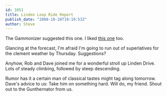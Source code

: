 ```yaml
---
id: 1051
title: Linden Loop Ride Report
publish_date: "2008-10-28T19:19:53Z"
author: Steve
---
```

  
The Gammonizer suggested this one. I liked [this one](http://www.nbc.com/Saturday_Night_Live/video/clips/mark-wahlberg-talks-to-animals/727504/) too.

Glancing at the forecast, I'm afraid I'm going to run out of superlatives for the clement weather by Thursday. Suggestions?

Anyhow, Rob and Dave joined me for a wonderful stroll up Linden Drive. Lots of steady climbing, followed by steep descending.

Rumor has it a certain man of classical tastes might tag along tomorrow. Dave's advice to us: Take him on something hard. Will do, my friend. Shout out to the Gunthernator from us.
